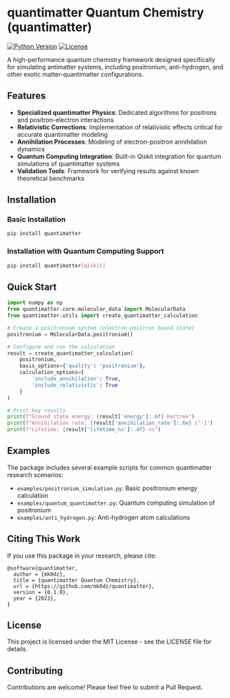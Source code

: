 # quantimatter Quantum Chemistry (quantimatter)

[![Python Version](https://img.shields.io/badge/python-3.8%2B-blue)](https://www.python.org/downloads/)
[![License](https://img.shields.io/badge/License-MIT-green.svg)](https://opensource.org/licenses/MIT)

A high-performance quantum chemistry framework designed specifically for simulating antimatter systems, including positronium, anti-hydrogen, and other exotic matter-quantimatter configurations.

## Features

- **Specialized quantimatter Physics**: Dedicated algorithms for positrons and positron-electron interactions
- **Relativistic Corrections**: Implementation of relativistic effects critical for accurate quantimatter modeling
- **Annihilation Processes**: Modeling of electron-positron annihilation dynamics
- **Quantum Computing Integration**: Built-in Qiskit integration for quantum simulations of quantimatter systems
- **Validation Tools**: Framework for verifying results against known theoretical benchmarks

## Installation

### Basic Installation

```bash
pip install quantimatter
```

### Installation with Quantum Computing Support

```bash
pip install quantimatter[qiskit]
```

## Quick Start

```python
import numpy as np
from quantimatter.core.molecular_data import MolecularData
from quantimatter.utils import create_quantimatter_calculation

# Create a positronium system (electron-positron bound state)
positronium = MolecularData.positronium()

# Configure and run the calculation
result = create_quantimatter_calculation(
    positronium,
    basis_options={'quality': 'positronium'},
    calculation_options={
        'include_annihilation': True,
        'include_relativistic': True
    }
)

# Print key results
print(f"Ground state energy: {result['energy']:.6f} Hartree")
print(f"Annihilation rate: {result['annihilation_rate']:.6e} s^-1")
print(f"Lifetime: {result['lifetime_ns']:.4f} ns")
```

## Examples

The package includes several example scripts for common quantimatter research scenarios:

- `examples/positronium_simulation.py`: Basic positronium energy calculation
- `examples/quantum_quantimatter.py`: Quantum computing simulation of positronium
- `examples/anti_hydrogen.py`: Anti-hydrogen atom calculations

## Citing This Work

If you use this package in your research, please cite:

```
@software{quantimatter,
  author = {mk0dz},
  title = {quantimatter Quantum Chemistry},
  url = {https://github.com/mk0dz/quantimatter},
  version = {0.1.0},
  year = {2023},
}
```

## License

This project is licensed under the MIT License - see the LICENSE file for details.

## Contributing

Contributions are welcome! Please feel free to submit a Pull Request.